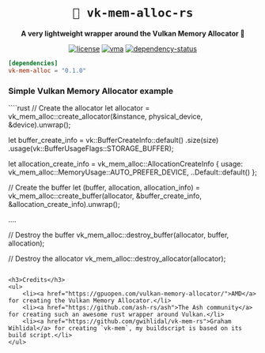 <!-- markdownlint-disable-file MD041 -->
<!-- markdownlint-disable-file MD033 -->

<div align="center">

# `🌋 vk-mem-alloc-rs`

**A very lightweight wrapper around the Vulkan Memory Allocator 🦀**

[![license][license-badge]][license-url]
[![vma][vma-badge]][vma-url]
[![dependency-status][dependency-badge]][dependency-url]

[license-badge]: https://img.shields.io/badge/License-MIT/Apache_2.0-blue.svg
[license-url]: LICENSE-MIT

[vma-badge]: https://img.shields.io/badge/Vulkan%20Memory%20Allocator-3.0.1-orange
[vma-url]: https://github.com/GPUOpen-LibrariesAndSDKs/VulkanMemoryAllocator

[dependency-badge]: https://deps.rs/repo/github/projectkml/vk-mem-alloc-rs/status.svg
[dependency-url]: https://deps.rs/repo/github/projectkml/vk-mem-alloc-rs

</div>

```toml
[dependencies]
vk-mem-alloc = "0.1.0"
```

<h3>Simple Vulkan Memory Allocator example</h3>
````rust
// Create the allocator
let allocator = vk_mem_alloc::create_allocator(&instance, physical_device, &device).unwrap();

let buffer_create_info = vk::BufferCreateInfo::default()
    .size(size)
    .usage(vk::BufferUsageFlags::STORAGE_BUFFER);

let allocation_create_info = vk_mem_alloc::AllocationCreateInfo {
    usage: vk_mem_alloc::MemoryUsage::AUTO_PREFER_DEVICE,
    ..Default::default()
};

// Create the buffer
let (buffer, allocation, allocation_info) = vk_mem_alloc::create_buffer(allocator, &buffer_create_info, &allocation_create_info).unwrap();

....

// Destroy the buffer
vk_mem_alloc::destroy_buffer(allocator, buffer, allocation);

// Destroy the allocator
vk_mem_alloc::destroy_allocator(allocator);
````

<h3>Credits</h3>
<ul>
    <li><a href="https://gpuopen.com/vulkan-memory-allocator/">AMD</a> for creating the Vulkan Memory Allocator.</li>
    <li><a href="https://github.com/ash-rs/ash">The Ash community</a> for creating such an awesome rust wrapper around Vulkan.</li>
    <li><a href="https://github.com/gwihlidal/vk-mem-rs">Graham Wihlidal</a> for creating `vk-mem`, my buildscript is based on its build script.</li>
</ul>